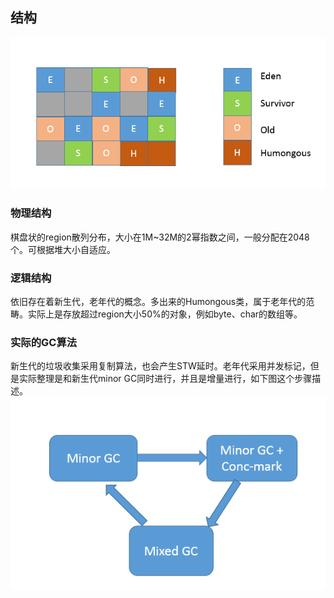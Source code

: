 ## 结构
![](a662fda0de8af087c37c40a86a9cf3f1%201.webp)
### 物理结构
棋盘状的region散列分布，大小在1M~32M的2幂指数之间，一般分配在2048个。可根据堆大小自适应。
### 逻辑结构
依旧存在着新生代，老年代的概念。多出来的Humongous类，属于老年代的范畴。实际上是存放超过region大小50%的对象，例如byte、char的数组等。
### 实际的GC算法
新生代的垃圾收集采用复制算法，也会产生STW延时。老年代采用并发标记，但是实际整理是和新生代minor GC同时进行，并且是增量进行，如下图这个步骤描述。
![](47dddbd91ad0e0adbd164632eb9facec%201.webp)